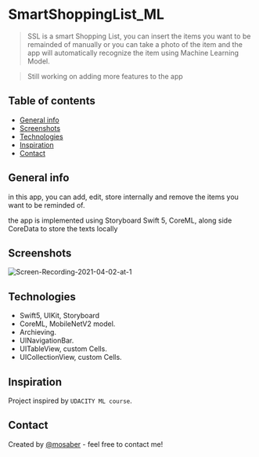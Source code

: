 # SmartShoppingList_ML

> SSL is a smart Shopping List, you can insert the items you want to be remainded of manually or you can take a photo of the item and the app will automatically recognize the item using Machine Learning Model.   

> Still working on adding more features to the app
 


## Table of contents
* [General info](#general-info)
* [Screenshots](#screenshots)
* [Technologies](#technologies)
* [Inspiration](#inspiration)
* [Contact](#contact)

## General info
in this app, you can add, edit, store internally and remove the items you want to be reminded of.

the app is implemented using Storyboard Swift 5, CoreML, along side CoreData to store the texts locally

## Screenshots
![Screen-Recording-2021-04-02-at-1](https://user-images.githubusercontent.com/52084438/113454455-8f508480-9408-11eb-8df5-bd16e039c76e.gif)


## Technologies
* Swift5, UIKit, Storyboard
* CoreML, MobileNetV2 model.
* Archieving.
* UINavigationBar.
* UITableView, custom Cells. 
* UICollectionView, custom Cells. 



## Inspiration
Project inspired by `UDACITY ML course`.
## Contact
Created by [@mosaber](https://www.linkedin.com/in/mohamed-saber-fares/) - feel free to contact me!
